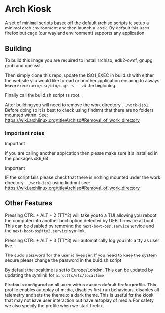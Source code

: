 # Arch Kiosk

A set of minimal scripts based off the default archiso scripts to setup a minimal arch environment and then launch a kiosk.
By default this uses firefox but cage (our wayland environment) supports any application.

## Building

To build this image you are required to install archiso, edk2-ovmf, gnupg, grub and openssl.

Then simply clone this repo, update the ISO1_EXEC in build.sh with either the website you would like to load or another application ensuring to always leave `ExecStart=/usr/bin/cage -s --` at the beginning.

Finally call the build.sh script as root.

After building you will need to remove the work directory `../work-iso1`. Before doing so it is best to check using findmnt that there are no folders mounted within. See: https://wiki.archlinux.org/title/Archiso#Removal_of_work_directory

### Important notes

> [!IMPORTANT]
> If you are calling another application then please make sure it is installed in the packages.x86_64.

> [!IMPORTANT]
> IF the script fails please check that there is nothing mounted under the work directory `../work-iso1` using findmnt see: https://wiki.archlinux.org/title/Archiso#Removal_of_work_directory

## Other Features

Pressing CTRL + ALT + 2 (TTY2) will take you to a TUI allowing you reboot the computer into another boot option detected by UEFI firmware at boot. This can be disabled by removing the `next-boot-os@.service` service and the `next-boot-os@tty2.service` symlink.

Pressing CTRL + ALT + 3 (TTY3) will automatically log you into a tty as user live.

The sudo password for the user is liveuser. If you need to keep the system secure please change the password in the build.sh script

By default the localtime is set to Europe/London. This can be updated by updating the symlink for `airootfs/etc/localtime`

Firefox is configured on all users with a custom default firefox profile. This profile enables autoplay of media, disables first-run behaviours, disables all telemetry and sets the theme to a dark theme. This is useful for the kiosk that may not have user interaction but have autoplay of media. For safety we also specify the profile when we start firefox.
